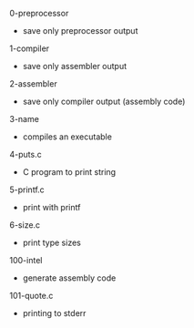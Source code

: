 0-preprocessor
* save only preprocessor output

1-compiler
* save only assembler output

2-assembler
* save only compiler output (assembly code)

3-name
* compiles an executable

4-puts.c
* C program to print string

5-printf.c
* print with printf

6-size.c
* print type sizes

100-intel
* generate assembly code

101-quote.c
* printing to stderr
